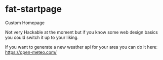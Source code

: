 # fat-startpage
Custom Homepage

Not very Hackable at the moment but if you know some web design basics you could switch it up to your liking.

If you want to generate a new weather api for your area you can do it here: https://open-meteo.com/

